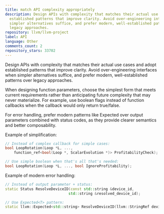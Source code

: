 ```yaml
---
title: match API complexity appropriately
description: Design APIs with complexity that matches their actual use cases and adopt
  established patterns that improve clarity. Avoid over-engineering interfaces when
  simpler alternatives suffice, and prefer modern, well-established patterns over
  legacy approaches.
repository: llvm/llvm-project
label: API
language: Other
comments_count: 2
repository_stars: 33702
---
```


Design APIs with complexity that matches their actual use cases and adopt established patterns that improve clarity. Avoid over-engineering interfaces when simpler alternatives suffice, and prefer modern, well-established patterns over legacy approaches.

When designing function parameters, choose the simplest form that meets current requirements rather than anticipating future complexity that may never materialize. For example, use boolean flags instead of function callbacks when the callback would only return true/false.

For error handling, prefer modern patterns like Expected<T> over output parameters combined with status codes, as they provide clearer semantics and better composability.

Example of simplification:
```cpp
// Instead of complex callback for simple cases:
bool LoopRotation(Loop *L, ..., 
    function_ref<bool(Loop *, ScalarEvolution *)> ProfitabilityCheck);

// Use simple boolean when that's all that's needed:
bool LoopRotation(Loop *L, ..., bool IgnoreProfitability);
```

Example of modern error handling:
```cpp
// Instead of output parameter + status:
static Status ResolveDeviceID(const std::string &device_id, 
                             std::string &resolved_device_id);

// Use Expected<T> pattern:
static llvm::Expected<std::string> ResolveDeviceID(llvm::StringRef device_id);
```